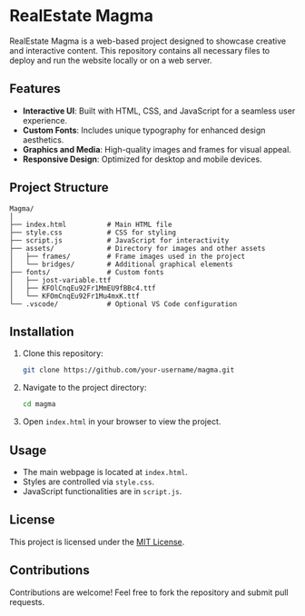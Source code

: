 # RealEstate Magma

RealEstate Magma is a web-based project designed to showcase creative and interactive content. This repository contains all necessary files to deploy and run the website locally or on a web server.

## Features

- **Interactive UI**: Built with HTML, CSS, and JavaScript for a seamless user experience.
- **Custom Fonts**: Includes unique typography for enhanced design aesthetics.
- **Graphics and Media**: High-quality images and frames for visual appeal.
- **Responsive Design**: Optimized for desktop and mobile devices.

## Project Structure

```
Magma/
│
├── index.html          # Main HTML file
├── style.css           # CSS for styling
├── script.js           # JavaScript for interactivity
├── assets/             # Directory for images and other assets
│   ├── frames/         # Frame images used in the project
│   └── bridges/        # Additional graphical elements
├── fonts/              # Custom fonts
│   ├── jost-variable.ttf
│   ├── KFOlCnqEu92Fr1MmEU9fBBc4.ttf
│   └── KFOmCnqEu92Fr1Mu4mxK.ttf
└── .vscode/            # Optional VS Code configuration
```

## Installation

1. Clone this repository:

   ```bash
   git clone https://github.com/your-username/magma.git
   ```

2. Navigate to the project directory:

   ```bash
   cd magma
   ```

3. Open `index.html` in your browser to view the project.

## Usage

- The main webpage is located at `index.html`.
- Styles are controlled via `style.css`.
- JavaScript functionalities are in `script.js`.


## License

This project is licensed under the [MIT License](LICENSE).

## Contributions

Contributions are welcome! Feel free to fork the repository and submit pull requests.
